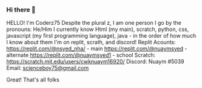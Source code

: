 ### Hi there 👋

HELLO!
I'm Coderz75
Despite the plural z, I am one person
I go by the pronouns: He/Him
I currently know Html (my main), scratch, python, css, javascript (my first programming language), java - in the order of how much I know about them
I'm on replit, scrath, and discord!
Replit Acounts:
  https://replit.com/@nsyed_nha/ - main
  https://replit.com/@nuaymsyed - alternate
  https://replit.com/@nuaymsyed1 - school
Scratch: https://scratch.mit.edu/users/cwknuaym16920/
Discord: Nuaym #5039
Email: scienceboy75@gmail.com

Great! That's all folks
